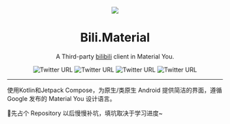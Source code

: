 <p align="center">
<img src="https://s1.ax1x.com/2022/09/20/xCXfsA.png"/>
</p>

<div align="center">

# Bili.Material
  
A Third-party [bilibili](https://www.bilibili.com) client in Material You.
  
<img alt="Twitter URL" src="https://img.shields.io/twitter/url?color=%23DFE2F2&label=%40Krrrrrik&logo=twitter&logoColor=%23474648&style=social&url=https%3A%2F%2Ftwitter.com%2FKrrrrriK">
<img alt="Twitter URL" src="https://img.shields.io/twitter/url?color=%23DFE2F2&label=%40Krrrrrik&logo=Behance&logoColor=%23474648&url=https%3A%2F%2Fwww.behance.net%2FKrrrrrik">
<img alt="Twitter URL" src="https://img.shields.io/twitter/url?color=%23DFE2F2&label=%40Krrrrrik&logo=Sina%20Weibo&logoColor=%23474648&url=https%3A%2F%2Fweibo.com%2Fu%2F6613207797">
<img alt="Twitter URL" src="https://img.shields.io/twitter/url?color=%23DFE2F2&label=%40BiliMaterialYou&logo=Telegram&logoColor=%23474648&url=https%3A%2F%2Ft.me%2FBiliMaterialYou">

  
---

</div>
使用Kotlin和Jetpack Compose，为原生/类原生 Android 提供简洁的界面，遵循 Google 发布的 Material You 设计语言。

🙌先占个 Repository 以后慢慢补坑，填坑取决于学习进度~


